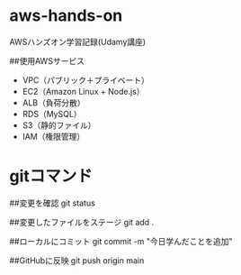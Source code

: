 # aws-hands-on
AWSハンズオン学習記録(Udamy講座)


##使用AWSサービス
- VPC（パブリック＋プライベート）
- EC2（Amazon Linux + Node.js）
- ALB（負荷分散）
- RDS（MySQL）
- S3（静的ファイル）
- IAM（権限管理）



# gitコマンド

##変更を確認
git status

##変更したファイルをステージ
git add .

##ローカルにコミット
git commit -m "今日学んだことを追加"

##GitHubに反映
git push origin main